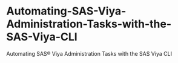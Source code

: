 # Automating-SAS-Viya-Administration-Tasks-with-the-SAS-Viya-CLI
Automating SAS® Viya Administration Tasks with the SAS Viya CLI
